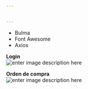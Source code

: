 ```yaml
---


---
```


<ul>
<li>Bulma</li>
<li>Font Awesome</li>
<li>Axios</li>
</ul>
<p><strong>Login</strong><br>
<img src="https://firebasestorage.googleapis.com/v0/b/laradex-2bcb4.appspot.com/o/Screenshot_2020-10-26_23-29-45.png?alt=media&amp;token=98d94e18-66ac-4400-8c74-62d620f41df2" alt="enter image description here"></p>
<p><strong>Orden de compra</strong><br>
<img src="https://firebasestorage.googleapis.com/v0/b/laradex-2bcb4.appspot.com/o/Screenshot_2020-10-26_23-30-27.png?alt=media&amp;token=8e2a7d11-6e72-4c19-bd95-da3750294c01" alt="enter image description here"></p>


